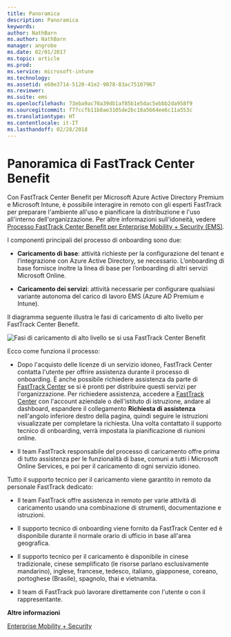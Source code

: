 ```yaml
---
title: Panoramica
description: Panoramica
keywords: 
author: NathBarn
ms.author: NathBarn
manager: angrobe
ms.date: 02/01/2017
ms.topic: article
ms.prod: 
ms.service: microsoft-intune
ms.technology: 
ms.assetid: e60e3714-5120-41e2-9878-83ac75107967
ms.reviewer: 
ms.suite: ems
ms.openlocfilehash: 73eba9ac70a39db1af85b1e5dac5ebbb2da958f9
ms.sourcegitcommit: f77ccfb11b8ae3105de2bc18a5664ee6c11a553c
ms.translationtype: HT
ms.contentlocale: it-IT
ms.lasthandoff: 02/28/2018
---
```

# <a name="fasttrack-center-benefit-overview"></a>Panoramica di FastTrack Center Benefit

Con FastTrack Center Benefit per Microsoft Azure Active Directory Premium e Microsoft Intune, è possibile interagire in remoto con gli esperti FastTrack per preparare l'ambiente all'uso e pianificare la distribuzione e l'uso all'interno dell'organizzazione. Per altre informazioni sull'idoneità, vedere [Processo FastTrack Center Benefit per Enterprise Mobility + Security (EMS)](fasttrack-center-benefit-process-for-enterprise-mobility-suite-ems.md).


I componenti principali del processo di onboarding sono due:

-   **Caricamento di base**: attività richieste per la configurazione del tenant e l’integrazione con Azure Active Directory, se necessario. L’onboarding di base fornisce inoltre la linea di base per l’onboarding di altri servizi Microsoft Online.

-   **Caricamento dei servizi**: attività necessarie per configurare qualsiasi variante autonoma del carico di lavoro EMS (Azure AD Premium e Intune).

Il diagramma seguente illustra le fasi di caricamento di alto livello per FastTrack Center Benefit.

![Fasi di caricamento di alto livello se si usa FastTrack Center Benefit](./media/ft-onboarding-process.png)

Ecco come funziona il processo:

- Dopo l'acquisto delle licenze di un servizio idoneo, FastTrack Center contatta l'utente per offrire assistenza durante il processo di onboarding. È anche possibile richiedere assistenza da parte di [FastTrack Center](http://fasttrack.microsoft.com/) se si è pronti per distribuire questi servizi per l'organizzazione. Per richiedere assistenza, accedere a [FastTrack Center](http://fasttrack.microsoft.com/) con l'account aziendale o dell'istituto di istruzione, andare al dashboard, espandere il collegamento **Richiesta di assistenza** nell'angolo inferiore destro della pagina, quindi seguire le istruzioni visualizzate per completare la richiesta. Una volta contattato il supporto tecnico di onboarding, verrà impostata la pianificazione di riunioni online.

-   Il team FastTrack responsabile del processo di caricamento offre prima di tutto assistenza per le funzionalità di base, comuni a tutti i Microsoft Online Services, e poi per il caricamento di ogni servizio idoneo.

Tutto il supporto tecnico per il caricamento viene garantito in remoto da personale FastTrack dedicato:

-   Il team FastTrack offre assistenza in remoto per varie attività di caricamento usando una combinazione di strumenti, documentazione e istruzioni.

-   Il supporto tecnico di onboarding viene fornito da FastTrack Center ed è disponibile durante il normale orario di ufficio in base all'area geografica.

-   Il supporto tecnico per il caricamento è disponibile in cinese tradizionale, cinese semplificato (le risorse parlano esclusivamente mandarino), inglese, francese, tedesco, italiano, giapponese, coreano, portoghese (Brasile), spagnolo, thai e vietnamita.

-   Il team di FastTrack può lavorare direttamente con l'utente o con il rappresentante.

**Altre informazioni**

[Enterprise Mobility + Security](https://www.microsoft.com/en-us/cloud-platform/enterprise-mobility)
